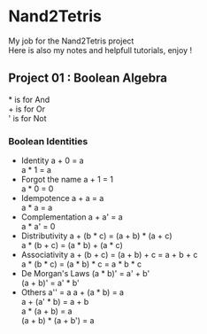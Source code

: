 # Nand2Tetris
My job for the Nand2Tetris project  
Here is also my notes and helpfull tutorials, enjoy ! 

## Project 01 : Boolean Algebra

\* is for And  
\+ is for Or  
' is for Not

### Boolean Identities

* Identity				a + 0 = a  
						a * 1 = a  
* Forgot the name		a + 1 = 1  
						a * 0 = 0  
* Idempotence			a + a = a  
						a * a = a  
* Complementation		a + a' = a  
						a * a' = 0  
* Distributivity		a + (b * c) = (a + b) * (a + c)  
						a * (b + c) = (a * b) + (a * c)  
* Associativity			a + (b + c) = (a + b) + c = a + b + c  
						a * (b * c) = (a * b) * c = a * b * c  
* De Morgan's Laws		(a * b)' = a' + b'  
						(a + b)' = a' * b'  
* Others				a'' = a 		a + (a * b) = a  
						a + (a' * b) = a + b  
						a * (a + b) = a  
						(a + b) * (a + b') = a  

### 